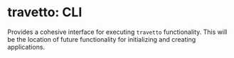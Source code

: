 travetto: CLI
===

Provides a cohesive interface for executing `travetto` functionality.  This will be the location of future functionality for initializing and creating applications.